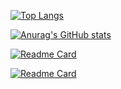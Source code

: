 [![Top Langs](https://github-readme-stats.vercel.app/api/top-langs/?username=ByeRose&layout=compact&icon_color=fff&bg_color=30,e96443,904e95&title_color=fff&text_color=fff)](https://github.com/ByeRose/github-readme-stats)

[![Anurag's GitHub stats](https://github-readme-stats.vercel.app/api?username=ByeRose&show_icons=true&icon_color=fff&bg_color=30,e96443,904e95&title_color=fff&text_color=fff)](https://github.com/ByeRose/github-readme-stats)

[![Readme Card](https://github-readme-stats.vercel.app/api/pin/?username=ByeRose&repo=writeups-adworld&icon_color=fff&bg_color=30,e96443,904e95&title_color=fff&text_color=fff)](https://github.com/ByeRose/github-readme-stats)

[![Readme Card](https://github-readme-stats.vercel.app/api/pin/?username=ByeRose&repo=writeups-buuctf&icon_color=fff&bg_color=30,e96443,904e95&title_color=fff&text_color=fff)](https://github.com/ByeRose/github-readme-stats)
